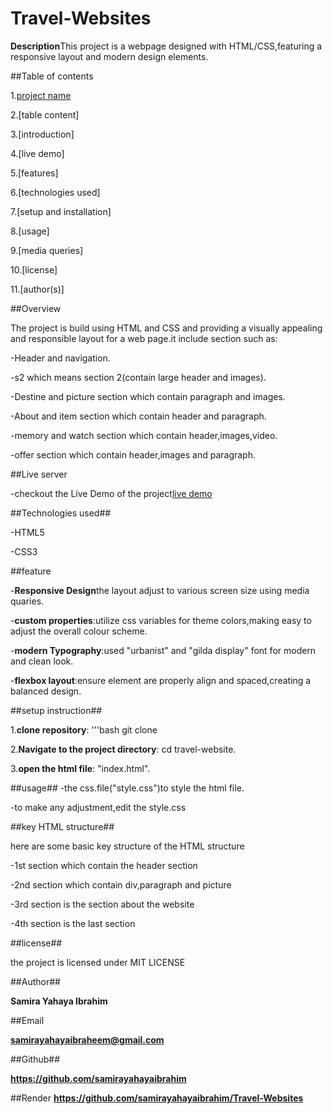 # Travel-Websites


**Description**This project is a webpage designed with HTML/CSS,featuring a responsive layout and modern design elements.


##Table of contents                        

1.[project name](Travel-wesite)

2.[table content]

3.[introduction]

4.[live demo]

5.[features]

6.[technologies used]

7.[setup and installation]

8.[usage]

9.[media queries]

10.[license]

11.[author(s)]


##Overview

The project is build using HTML and CSS and providing a visually appealing and responsible layout for a web page.it include section such as:

-Header and navigation.

-s2 which means section 2(contain large header and images).

-Destine and picture section which contain paragraph and images.

-About and item section which contain header and paragraph.

-memory and watch section which contain header,images,video.

-offer section which contain header,images and paragraph.


##Live server

-checkout the Live Demo of the project[live demo](https://travel-websites.onrender.com)
 

##Technologies used##

-HTML5

-CSS3


##feature


-**Responsive Design**the layout adjust to various screen size using media quaries.

-**custom properties**:utilize css variables for theme colors,making easy to adjust the overall colour scheme.

-**modern Typography**:used "urbanist" and "gilda display" font for modern and clean look.

-**flexbox layout**:ensure element are properly align and spaced,creating a balanced design.


##setup instruction##

1.**clone repository**:
'''bash
     git clone
     
2.**Navigate to the project directory**:
   cd travel-website.
   
3.**open the html file**:
  "index.html".

  
##usage##
-the css.file("style.css")to style the html file.

-to make any adjustment,edit the style.css


##key HTML structure##

here are some basic key structure of the HTML structure

-1st section which contain the header section

-2nd section which contain div,paragraph and picture

-3rd section is the section about the website

-4th section is the last section


##license##     

the project is licensed under MIT LICENSE


##Author##

**Samira Yahaya Ibrahim**

##Email

**samirayahayaibraheem@gmail.com**

##Github##

**https://github.com/samirayahayaibrahim** 

##Render
**https://github.com/samirayahayaibrahim/Travel-Websites**